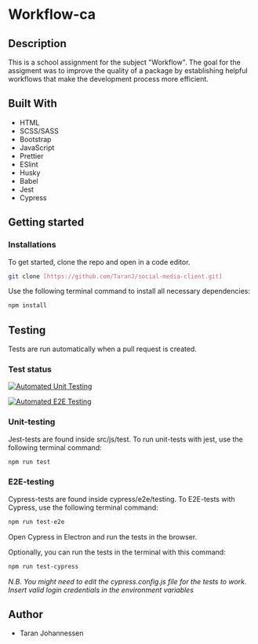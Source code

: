 # Workflow-ca

## Description

This is a school assignment for the subject "Workflow". The goal for the
assigment was to improve the quality of a package by establishing helpful
workflows that make the development process more efficient.

## Built With

- HTML
- SCSS/SASS
- Bootstrap
- JavaScript
- Prettier
- ESlint
- Husky
- Babel
- Jest
- Cypress

## Getting started

### Installations

To get started, clone the repo and open in a code editor.

```bash
git clone [https://github.com/TaranJ/social-media-client.git]
```

Use the following terminal command to install all necessary dependencies:

```bash
npm install
```

## Testing

Tests are run automatically when a pull request is created.

### Test status

[![Automated Unit Testing](https://github.com/TaranJ/social-media-client/actions/workflows/unit-test.yml/badge.svg)](https://github.com/TaranJ/social-media-client/actions/workflows/unit-test.yml)

[![Automated E2E Testing](https://github.com/TaranJ/social-media-client/actions/workflows/e2e-test.yml/badge.svg)](https://github.com/TaranJ/social-media-client/actions/workflows/e2e-test.yml)

### Unit-testing

Jest-tests are found inside src/js/test. To run unit-tests with jest, use the
following terminal command:

```bash
npm run test
```

### E2E-testing

Cypress-tests are found inside cypress/e2e/testing. To E2E-tests with Cypress,
use the following terminal command:

```bash
npm run test-e2e
```

Open Cypress in Electron and run the tests in the browser.

Optionally, you can run the tests in the terminal with this command:

```bash
npm run test-cypress
```

_N.B. You might need to edit the cypress.config.js file for the tests to work.
Insert valid login credentials in the environment variables_

## Author

- Taran Johannessen
